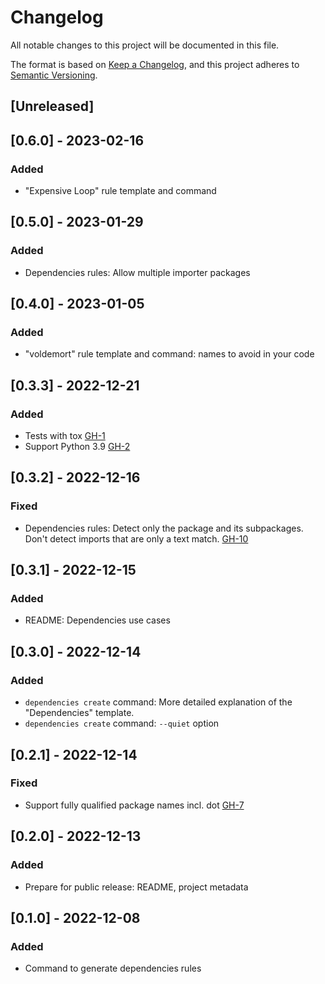 # Changelog

All notable changes to this project will be documented in this file.

The format is based on [Keep a Changelog](https://keepachangelog.com/en/1.0.0/),
and this project adheres to [Semantic Versioning](https://semver.org/spec/v2.0.0.html).

## [Unreleased]

## [0.6.0] - 2023-02-16

### Added

* "Expensive Loop" rule template and command

## [0.5.0] - 2023-01-29

### Added

* Dependencies rules: Allow multiple importer packages

## [0.4.0] - 2023-01-05

### Added

* "voldemort" rule template and command: names to avoid in your code

## [0.3.3] - 2022-12-21

### Added

* Tests with tox [GH-1](https://github.com/sourcery-ai/sourcery-rules-generator/issues/1)
* Support Python 3.9 [GH-2](https://github.com/sourcery-ai/sourcery-rules-generator/issues/2)
 
## [0.3.2] - 2022-12-16

### Fixed

* Dependencies rules: Detect only the package and its subpackages. Don't detect imports that are only a text match. [GH-10](https://github.com/sourcery-ai/sourcery-rules-generator/issues/10)

## [0.3.1] - 2022-12-15

### Added

* README: Dependencies use cases

## [0.3.0] - 2022-12-14

### Added

* `dependencies create` command: More detailed explanation of the "Dependencies" template.
* `dependencies create` command: `--quiet` option

## [0.2.1] - 2022-12-14

### Fixed

* Support fully qualified package names incl. dot [GH-7](https://github.com/sourcery-ai/sourcery-rules-generator/issues/7) 

## [0.2.0] - 2022-12-13

### Added

* Prepare for public release: README, project metadata

## [0.1.0] - 2022-12-08

### Added

* Command to generate dependencies rules